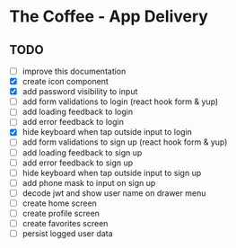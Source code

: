 # The Coffee - App Delivery

## TODO

- [ ] improve this documentation
- [x] create icon component
- [x] add password visibility to input
- [ ] add form validations to login (react hook form & yup)
- [ ] add loading feedback to login
- [ ] add error feedback to login
- [x] hide keyboard when tap outside input to login
- [ ] add form validations to sign up (react hook form & yup)
- [ ] add loading feedback to sign up
- [ ] add error feedback to sign up
- [ ] hide keyboard when tap outside input to sign up
- [ ] add phone mask to input on sign up
- [ ] decode jwt and show user name on drawer menu
- [ ] create home screen
- [ ] create profile screen
- [ ] create favorites screen
- [ ] persist logged user data
